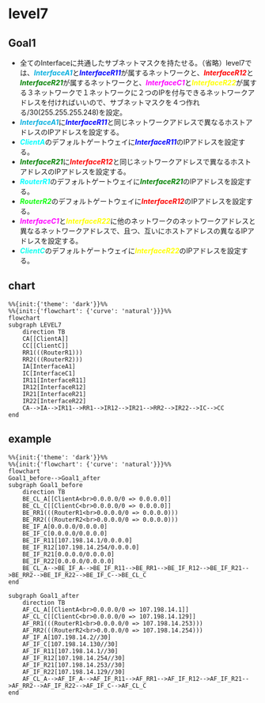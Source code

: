 # level7

## Goal1
* 全てのInterfaceに共通したサブネットマスクを持たせる。（省略）level7では、<font color="skayblue">***InterfaceA1***</font>と<font color="blue">***InterfaceR11***</font>が属するネットワークと、<font color="red">***InterfaceR12***</font>と<font color="green">***InterfaceR21***</font>が属するネットワークと、<font color="#FF00FF">***InterfaceC1***</font>と<font color="yellow">***InterfaceR22***</font>が属する３ネットワークで１ネットワークに２つのIPを付与できるネットワークアドレスを付ければいいので、サブネットマスクを４つ作れる/30(255.255.255.248)を設定。
* <font color="skayblue">***InterfaceA1***</font>に<font color="blue">***InterfaceR11***</font>と同じネットワークアドレスで異なるホストアドレスのIPアドレスを設定する。
* <font color="#00FFFF">***ClientA***</font>のデフォルトゲートウェイに<font color="blue">***InterfaceR11***</font>のIPアドレスを設定する。
* <font color="green">***InterfaceR21***</font>に<font color="red">***InterfaceR12***</font>と同じネットワークアドレスで異なるホストアドレスのIPアドレスを設定する。
* <font color="#00FFFF">***RouterR1***</font>のデフォルトゲートウェイに<font color="green">***InterfaceR21***</font>のIPアドレスを設定する。
* <font color="#0FFF0F">***RouterR2***</font>のデフォルトゲートウェイに<font color="red">***InterfaceR12***</font>のIPアドレスを設定する。
* <font color="#FF00FF">***InterfaceC1***</font>と<font color="yellow">***InterfaceR22***</font>に他のネットワークのネットワークアドレスと異なるネットワークアドレスで、且つ、互いにホストアドレスの異なるIPアドレスを設定する。
* <font color="#0FFFF0">***ClientC***</font>のデフォルトゲートウェイに<font color="yellow">***InterfaceR22***</font>のIPアドレスを設定する。


## chart
```mermaid
%%{init:{'theme': 'dark'}}%%
%%{init:{'flowchart': {'curve': 'natural'}}}%%
flowchart
subgraph LEVEL7
    direction TB
    CA[[ClientA]]
    CC[[ClientC]]
    RR1(((RouterR1)))
    RR2(((RouterR2)))
    IA[InterfaceA1]
    IC[InterfaceC1]
    IR11[InterfaceR11]
    IR12[InterfaceR12]
    IR21[InterfaceR21]
    IR22[InterfaceR22]
    CA-->IA-->IR11-->RR1-->IR12-->IR21-->RR2-->IR22-->IC-->CC
end
```

## example
```mermaid
%%{init:{'theme': 'dark'}}%%
%%{init:{'flowchart': {'curve': 'natural'}}}%%
flowchart
Goal1_before-->Goal1_after
subgraph Goal1_before
    direction TB
    BE_CL_A[[ClientA<br>0.0.0.0/0 => 0.0.0.0]]
    BE_CL_C[[ClientC<br>0.0.0.0/0 => 0.0.0.0]]
    BE_RR1(((RouterR1<br>0.0.0.0/0 => 0.0.0.0)))
    BE_RR2(((RouterR2<br>0.0.0.0/0 => 0.0.0.0)))
    BE_IF_A[0.0.0.0/0.0.0.0]
    BE_IF_C[0.0.0.0/0.0.0.0]
    BE_IF_R11[107.198.14.1/0.0.0.0]
    BE_IF_R12[107.198.14.254/0.0.0.0]
    BE_IF_R21[0.0.0.0/0.0.0.0]
    BE_IF_R22[0.0.0.0/0.0.0.0]
    BE_CL_A-->BE_IF_A-->BE_IF_R11-->BE_RR1-->BE_IF_R12-->BE_IF_R21-->BE_RR2-->BE_IF_R22-->BE_IF_C-->BE_CL_C
end

subgraph Goal1_after
    direction TB
    AF_CL_A[[ClientA<br>0.0.0.0/0 => 107.198.14.1]]
    AF_CL_C[[ClientC<br>0.0.0.0/0 => 107.198.14.129]]
    AF_RR1(((RouterR1<br>0.0.0.0/0 => 107.198.14.253)))
    AF_RR2(((RouterR2<br>0.0.0.0/0 => 107.198.14.254)))
    AF_IF_A[107.198.14.2//30]
    AF_IF_C[107.198.14.130//30]
    AF_IF_R11[107.198.14.1//30]
    AF_IF_R12[107.198.14.254//30]
    AF_IF_R21[107.198.14.253//30]
    AF_IF_R22[107.198.14.129//30]
    AF_CL_A-->AF_IF_A-->AF_IF_R11-->AF_RR1-->AF_IF_R12-->AF_IF_R21-->AF_RR2-->AF_IF_R22-->AF_IF_C-->AF_CL_C
end
```
